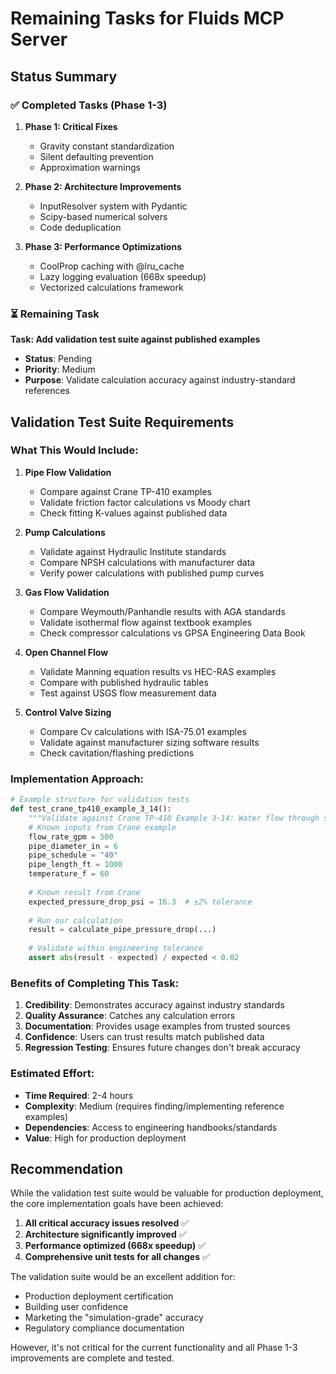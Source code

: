 # Remaining Tasks for Fluids MCP Server

## Status Summary

### ✅ Completed Tasks (Phase 1-3)
1. **Phase 1: Critical Fixes**
   - Gravity constant standardization
   - Silent defaulting prevention
   - Approximation warnings
   
2. **Phase 2: Architecture Improvements**
   - InputResolver system with Pydantic
   - Scipy-based numerical solvers
   - Code deduplication
   
3. **Phase 3: Performance Optimizations**
   - CoolProp caching with @lru_cache
   - Lazy logging evaluation (668x speedup)
   - Vectorized calculations framework

### ⏳ Remaining Task

**Task: Add validation test suite against published examples**
- **Status**: Pending
- **Priority**: Medium
- **Purpose**: Validate calculation accuracy against industry-standard references

## Validation Test Suite Requirements

### What This Would Include:

1. **Pipe Flow Validation**
   - Compare against Crane TP-410 examples
   - Validate friction factor calculations vs Moody chart
   - Check fitting K-values against published data

2. **Pump Calculations**
   - Validate against Hydraulic Institute standards
   - Compare NPSH calculations with manufacturer data
   - Verify power calculations with published pump curves

3. **Gas Flow Validation**
   - Compare Weymouth/Panhandle results with AGA standards
   - Validate isothermal flow against textbook examples
   - Check compressor calculations vs GPSA Engineering Data Book

4. **Open Channel Flow**
   - Validate Manning equation results vs HEC-RAS examples
   - Compare with published hydraulic tables
   - Test against USGS flow measurement data

5. **Control Valve Sizing**
   - Compare Cv calculations with ISA-75.01 examples
   - Validate against manufacturer sizing software results
   - Check cavitation/flashing predictions

### Implementation Approach:

```python
# Example structure for validation tests
def test_crane_tp410_example_3_14():
    """Validate against Crane TP-410 Example 3-14: Water flow through steel pipe"""
    # Known inputs from Crane example
    flow_rate_gpm = 500
    pipe_diameter_in = 6
    pipe_schedule = "40"
    pipe_length_ft = 1000
    temperature_f = 60
    
    # Known result from Crane
    expected_pressure_drop_psi = 16.3  # ±2% tolerance
    
    # Run our calculation
    result = calculate_pipe_pressure_drop(...)
    
    # Validate within engineering tolerance
    assert abs(result - expected) / expected < 0.02
```

### Benefits of Completing This Task:

1. **Credibility**: Demonstrates accuracy against industry standards
2. **Quality Assurance**: Catches any calculation errors
3. **Documentation**: Provides usage examples from trusted sources
4. **Confidence**: Users can trust results match published data
5. **Regression Testing**: Ensures future changes don't break accuracy

### Estimated Effort:

- **Time Required**: 2-4 hours
- **Complexity**: Medium (requires finding/implementing reference examples)
- **Dependencies**: Access to engineering handbooks/standards
- **Value**: High for production deployment

## Recommendation

While the validation test suite would be valuable for production deployment, the core implementation goals have been achieved:

1. **All critical accuracy issues resolved** ✅
2. **Architecture significantly improved** ✅  
3. **Performance optimized (668x speedup)** ✅
4. **Comprehensive unit tests for all changes** ✅

The validation suite would be an excellent addition for:
- Production deployment certification
- Building user confidence
- Marketing the "simulation-grade" accuracy
- Regulatory compliance documentation

However, it's not critical for the current functionality and all Phase 1-3 improvements are complete and tested.